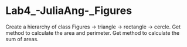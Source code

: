 # Lab4_-JuliaAng-_Figures
Create a hierarchy of class Figures -> triangle -> rectangle -> cercle. Get method to calculate the area and perimeter. Get method to calculate the sum of areas.
